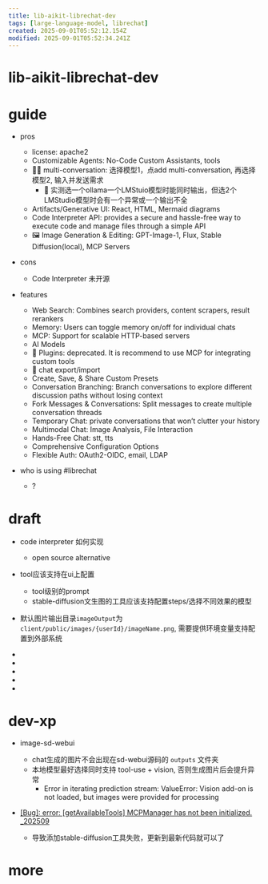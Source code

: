 ```yaml
---
title: lib-aikit-librechat-dev
tags: [large-language-model, librechat]
created: 2025-09-01T05:52:12.154Z
modified: 2025-09-01T05:52:34.241Z
---
```


# lib-aikit-librechat-dev

# guide

- pros
  - license: apache2
  - Customizable Agents: No-Code Custom Assistants, tools
  - 👥🔀 multi-conversation: 选择模型1，点add multi-conversation, 再选择模型2, 输入并发送需求
    - 🐛 实测选一个ollama一个LMStuio模型时能同时输出，但选2个LMStudio模型时会有一个异常或一个输出不全
  - Artifacts/Generative UI: React, HTML, Mermaid diagrams
  - Code Interpreter API: provides a secure and hassle-free way to execute code and manage files through a simple API
  - 🖼️ Image Generation & Editing: GPT-Image-1, Flux, Stable Diffusion(local), MCP Servers

- cons
  - Code Interpreter 未开源

- features
  - Web Search: Combines search providers, content scrapers, result rerankers 
  - Memory: Users can toggle memory on/off for individual chats
  - MCP: Support for scalable HTTP-based servers
  - AI Models
  - 🔌 Plugins: deprecated. It is recommend to use MCP for integrating custom tools
  - 💾 chat export/import
  - Create, Save, & Share Custom Presets
  - Conversation Branching: Branch conversations to explore different discussion paths without losing context
  - Fork Messages & Conversations: Split messages to create multiple conversation threads
  - Temporary Chat: private conversations that won’t clutter your history
  - Multimodal Chat: Image Analysis, File Interaction
  - Hands-Free Chat: stt, tts
  - Comprehensive Configuration Options
  - Flexible Auth: OAuth2-OIDC, email, LDAP

- who is using #librechat
  - ?
# draft
- code interpreter 如何实现
  - open source alternative

- tool应该支持在ui上配置
  - tool级别的prompt
  - stable-diffusion文生图的工具应该支持配置steps/选择不同效果的模型

- 默认图片输出目录`imageOutput`为 `client/public/images/{userId}/imageName.png`, 需要提供环境变量支持配置到外部系统

- 
- 
- 
- 
- 

# dev-xp
- image-sd-webui
  - chat生成的图片不会出现在sd-webui源码的 `outputs` 文件夹
  - 本地模型最好选择同时支持 tool-use + vision, 否则生成图片后会提升异常
    - Error in iterating prediction stream: ValueError: Vision add-on is not loaded, but images were provided for processing

- [[Bug]: error: [getAvailableTools] MCPManager has not been initialized. _202509](https://github.com/danny-avila/LibreChat/issues/9437)
  - 导致添加stable-diffusion工具失败，更新到最新代码就可以了
# more
